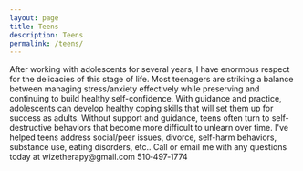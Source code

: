 ```yaml
---
layout: page
title: Teens
description: Teens
permalink: /teens/
---
```

<p class="text-justify">
After working with adolescents for several years, I have enormous respect for the delicacies of this stage of life. Most teenagers are striking a balance between managing stress/anxiety effectively while preserving and continuing to build healthy self-confidence. With guidance and practice, adolescents can develop healthy coping skills that will set them up for success as adults. Without support and guidance, teens often turn to self-destructive behaviors that become more difficult to unlearn over time. I've helped teens address social/peer issues, divorce, self-harm behaviors, substance use, eating disorders, etc.. Call or email me with any questions today at wizetherapy@gmail.com 510&#8209;497&#8209;1774
</p>
